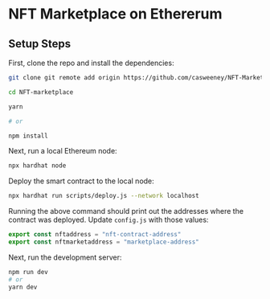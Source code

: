 # NFT Marketplace on Ethererum

## Setup Steps

First, clone the repo and install the dependencies:

```sh
git clone git remote add origin https://github.com/casweeney/NFT-Marketplace.git

cd NFT-marketplace

yarn

# or

npm install
```

Next, run a local Ethereum node:

```sh
npx hardhat node
```

Deploy the smart contract to the local node:

```sh
npx hardhat run scripts/deploy.js --network localhost
```

Running the above command should print out the addresses where the contract was deployed. Update `config.js` with those values:

```javascript
export const nftaddress = "nft-contract-address"
export const nftmarketaddress = "marketplace-address"
```

Next, run the development server:

```bash
npm run dev
# or
yarn dev
```
